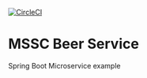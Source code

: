 [![CircleCI](https://circleci.com/gh/9aN3D/mssc-beer-service.svg?style=svg)](https://circleci.com/gh/9aN3D/mssc-beer-service)
# MSSC Beer Service

Spring Boot Microservice example
